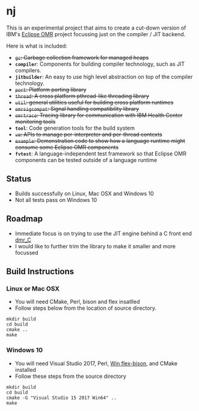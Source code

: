 # nj

This is an experimental project that aims to create a cut-down version of IBM's [Eclipse OMR](https://github.com/eclipse/omr) project focussing just on the compiler / JIT backend. 

Here is what is included:

* ~~`gc`:             Garbage collection framework for managed heaps~~
* **`compiler`**:       Components for building compiler technology, such as JIT
                        compilers.
* **`jitbuilder`**:     An easy to use high level abstraction on top of the
                        compiler technology.
* ~~`port`:           Platform porting library~~
* ~~`thread`:         A cross platform pthread-like threading library~~
* ~~`util`:           general utilities useful for building cross platform
                        runtimes~~
* ~~`omrsigcompat`:   Signal handling compatibility library~~
* ~~`omrtrace`:       Tracing library for communication with IBM Health Center
                        monitoring tools~~
* **`tool`**:           Code generation tools for the build system
* ~~`vm`:             APIs to manage per-interpreter and per-thread contexts~~
* ~~`example`:        Demonstration code to show how a language runtime might
                        consume some Eclipse OMR components~~
* **`fvtest`**:         A language-independent test framework so that Eclipse
                        OMR components can be tested outside of a language runtime

## Status

* Builds successfully on Linux, Mac OSX and Windows 10 
* Not all tests pass on Windows 10

## Roadmap

* Immediate focus is on trying to use the JIT engine behind a C front end [dmr_C](https://github.com/dibyendumajumdar/dmr_c)
* I would like to further trim the library to make it smaller and more focussed

## Build Instructions

### Linux or Mac OSX

* You will need CMake, Perl, bison and flex insatlled
* Follow steps below from the location of source directory.

```
mkdir build
cd build
cmake ..
make
```

### Windows 10

* You will need Visual Studio 2017, Perl, [Win flex-bison](https://sourceforge.net/projects/winflexbison/), and CMake installed
* Follow these steps from the source directory
```
mkdir build
cd build
cmake -G "Visual Studio 15 2017 Win64" ..
make
```


